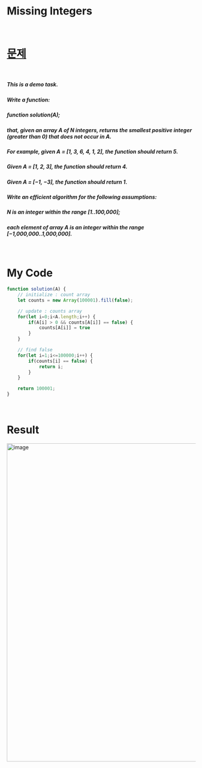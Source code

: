 # Missing Integers

<br>

# <a href="https://app.codility.com/programmers/lessons/4-counting_elements/">문제</a>

<br>

##### This is a demo task.
##### Write a function:
##### function solution(A);
##### that, given an array A of N integers, returns the smallest positive integer (greater than 0) that does not occur in A.
##### For example, given A = [1, 3, 6, 4, 1, 2], the function should return 5.
##### Given A = [1, 2, 3], the function should return 4.
##### Given A = [−1, −3], the function should return 1.
##### Write an efficient algorithm for the following assumptions:
##### N is an integer within the range [1..100,000];
##### each element of array A is an integer within the range [−1,000,000..1,000,000].

<br>

# My Code

```javascript
function solution(A) {
    // initialize : count array
    let counts = new Array(100001).fill(false);

    // update : counts array
    for(let i=0;i<A.length;i++) {
        if(A[i] > 0 && counts[A[i]] == false) {
            counts[A[i]] = true
        }
    }

    // find false
    for(let i=1;i<=100000;i++) {
        if(counts[i] == false) {
            return i;
        }
    }

    return 100001;
}
```

<br>

# Result
<img width="848" alt="image" src="https://user-images.githubusercontent.com/74173976/208294849-833d8d78-abac-41f1-bca2-723a50c7a7f1.png">
